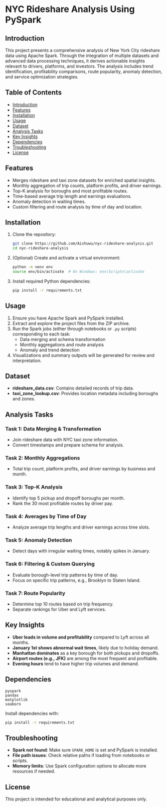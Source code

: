 # NYC Rideshare Analysis Using PySpark

## Introduction

This project presents a comprehensive analysis of New York City rideshare data using Apache Spark. Through the integration of multiple datasets and advanced data processing techniques, it derives actionable insights relevant to drivers, platforms, and investors. The analysis includes trend identification, profitability comparisons, route popularity, anomaly detection, and service optimization strategies.

## Table of Contents

- [Introduction](#introduction)
- [Features](#features)
- [Installation](#installation)
- [Usage](#usage)
- [Dataset](#dataset)
- [Analysis Tasks](#analysis-tasks)
- [Key Insights](#key-insights)
- [Dependencies](#dependencies)
- [Troubleshooting](#troubleshooting)
- [License](#license)

## Features

- Merges rideshare and taxi zone datasets for enriched spatial insights.
- Monthly aggregation of trip counts, platform profits, and driver earnings.
- Top-K analysis for boroughs and most profitable routes.
- Time-based average trip length and earnings evaluations.
- Anomaly detection in waiting times.
- Custom filtering and route analysis by time of day and location.

## Installation

1. Clone the repository:
   ```bash
   git clone https://github.com/Aishuwu/nyc-rideshare-analysis.git
   cd nyc-rideshare-analysis
   ```

2. (Optional) Create and activate a virtual environment:
   ```bash
   python -m venv env
   source env/bin/activate  # On Windows: env\Scripts\activate
   ```

3. Install required Python dependencies:
   ```bash
   pip install -r requirements.txt
   ```

## Usage

1. Ensure you have Apache Spark and PySpark installed.
2. Extract and explore the project files from the ZIP archive.
3. Run the Spark jobs (either through notebooks or `.py` scripts) corresponding to each task:
   - Data merging and schema transformation
   - Monthly aggregations and route analysis
   - Anomaly and trend detection
4. Visualizations and summary outputs will be generated for review and interpretation.

## Dataset

- **rideshare_data.csv**: Contains detailed records of trip data.
- **taxi_zone_lookup.csv**: Provides location metadata including boroughs and zones.

## Analysis Tasks

### Task 1: Data Merging & Transformation
- Join rideshare data with NYC taxi zone information.
- Convert timestamps and prepare schema for analysis.

### Task 2: Monthly Aggregations
- Total trip count, platform profits, and driver earnings by business and month.

### Task 3: Top-K Analysis
- Identify top 5 pickup and dropoff boroughs per month.
- Rank the 30 most profitable routes by driver pay.

### Task 4: Averages by Time of Day
- Analyze average trip lengths and driver earnings across time slots.

### Task 5: Anomaly Detection
- Detect days with irregular waiting times, notably spikes in January.

### Task 6: Filtering & Custom Querying
- Evaluate borough-level trip patterns by time of day.
- Focus on specific trip patterns, e.g., Brooklyn to Staten Island.

### Task 7: Route Popularity
- Determine top 10 routes based on trip frequency.
- Separate rankings for Uber and Lyft services.

## Key Insights

- **Uber leads in volume and profitability** compared to Lyft across all months.
- **January 1st shows abnormal wait times**, likely due to holiday demand.
- **Manhattan dominates** as a key borough for both pickups and dropoffs.
- **Airport routes (e.g., JFK)** are among the most frequent and profitable.
- **Evening hours** tend to have higher trip volumes and demand.

## Dependencies

```
pyspark
pandas
matplotlib
seaborn
```

Install dependencies with:
```bash
pip install -r requirements.txt
```

## Troubleshooting

- **Spark not found**: Make sure `SPARK_HOME` is set and PySpark is installed.
- **File path issues**: Check relative paths if loading from notebooks or scripts.
- **Memory limits**: Use Spark configuration options to allocate more resources if needed.

## License

This project is intended for educational and analytical purposes only.
